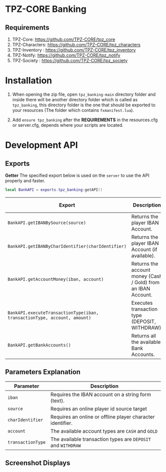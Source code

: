 # TPZ-CORE Banking

## Requirements

1. TPZ-Core: https://github.com/TPZ-CORE/tpz_core
2. TPZ-Characters: https://github.com/TPZ-CORE/tpz_characters
3. TPZ-Inventory : https://github.com/TPZ-CORE/tpz_inventory
4. TPZ-Notify: https://github.com/TPZ-CORE/tpz_notify
5. TPZ-Society : https://github.com/TPZ-CORE/tpz_society
   
# Installation

1. When opening the zip file, open `tpz_banking-main` directory folder and inside there will be another directory folder which is called as `tpz_banking`, this directory folder is the one that should be exported to your resources (The folder which contains `fxmanifest.lua`).

2. Add `ensure tpz_banking` after the **REQUIREMENTS** in the resources.cfg or server.cfg, depends where your scripts are located.

# Development API

## Exports

**Getter**
The specified export below is used on the `server` to use the API properly and faster.

```lua
local BankAPI = exports.tpz_banking:getAPI()
```

| Export                                                                    | Description                                                                                                                                                                                                                | Returned Type |
|---------------------------------------------------------------------------|----------------------------------------------------------------------------------------------------------------------------------------------------------------------------------------------------------------------------|---------------|
| `BankAPI.getIBANBySource(source)`               | Returns the player IBAN Account.    | String        |
| `BankAPI.getIBANByCharIdentifier(charIdentifier)`   | Returns the player IBAN Account (if available).   | String        |
| `BankAPI.getAccountMoney(iban, account)`                                  | Returns the account money (Cash / Gold) from an IBAN Account.                                                                                                                                                              | Integer       |
| `BankAPI.executeTransactionType(iban, transactionType, account, amount)`  | Executes transaction type (DEPOSIT, WITHDRAW).                                                                                                                                                                           | N/A           |
| `BankAPI.getBankAccounts()`                                               | Returns all the available Bank Accounts.                                                                                                                                                                                   | Table         |


## Parameters Explanation

| Parameter                                                                          | Description                                                                                                                                          |
|------------------------------------------------------------------------------------|------------------------------------------------------------------------------------------------------------------------------------------------------|
| `iban`                                                                             | Requires the IBAN account on a string form (text).                                                                                                   | 
| `source`                                                                           | Requires an online player id source target                                                                                                           | 
| `charIdentifier`                                                                   | Requires an online or offline player character identifier.                                                       | 
| `account`                                                                          | The available account types are `CASH` and `GOLD`                                                                                                    | 
| `transactionType`                                                                  | The available transaction types are `DEPOSIT` and `WITHDRAW`                                                                                         | 

## Screenshot Displays

